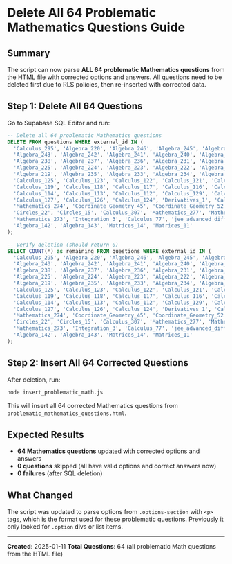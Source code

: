 # Delete All 64 Problematic Mathematics Questions Guide

## Summary

The script can now parse **ALL 64 problematic Mathematics questions** from the HTML file with corrected options and answers. All questions need to be deleted first due to RLS policies, then re-inserted with corrected data.

## Step 1: Delete All 64 Questions

Go to Supabase SQL Editor and run:

```sql
-- Delete all 64 problematic Mathematics questions
DELETE FROM questions WHERE external_id IN (
  'Calculus_295', 'Algebra_220', 'Algebra_246', 'Algebra_245', 'Algebra_244',
  'Algebra_243', 'Algebra_242', 'Algebra_241', 'Algebra_240', 'Algebra_239',
  'Algebra_238', 'Algebra_237', 'Algebra_236', 'Algebra_231', 'Algebra_228',
  'Algebra_225', 'Algebra_224', 'Algebra_223', 'Algebra_222', 'Algebra_221',
  'Algebra_219', 'Algebra_235', 'Algebra_233', 'Algebra_234', 'Algebra_232',
  'Calculus_125', 'Calculus_123', 'Calculus_122', 'Calculus_121', 'Calculus_120',
  'Calculus_119', 'Calculus_118', 'Calculus_117', 'Calculus_116', 'Calculus_115',
  'Calculus_114', 'Calculus_113', 'Calculus_112', 'Calculus_129', 'Calculus_128',
  'Calculus_127', 'Calculus_126', 'Calculus_124', 'Derivatives_1', 'Calculus_55',
  'Mathematics_274', 'Coordinate_Geometry_45', 'Coordinate_Geometry_52', 'Coordinate_Geometry_53', 'Circles_23',
  'Circles_22', 'Circles_15', 'Calculus_307', 'Mathematics_277', 'Mathematics_268',
  'Mathematics_273', 'Integration_3', 'Calculus_77', 'jee_advanced_differentiability_solutions_6', 'Algebra_140',
  'Algebra_142', 'Algebra_143', 'Matrices_14', 'Matrices_11'
);

-- Verify deletion (should return 0)
SELECT COUNT(*) as remaining FROM questions WHERE external_id IN (
  'Calculus_295', 'Algebra_220', 'Algebra_246', 'Algebra_245', 'Algebra_244',
  'Algebra_243', 'Algebra_242', 'Algebra_241', 'Algebra_240', 'Algebra_239',
  'Algebra_238', 'Algebra_237', 'Algebra_236', 'Algebra_231', 'Algebra_228',
  'Algebra_225', 'Algebra_224', 'Algebra_223', 'Algebra_222', 'Algebra_221',
  'Algebra_219', 'Algebra_235', 'Algebra_233', 'Algebra_234', 'Algebra_232',
  'Calculus_125', 'Calculus_123', 'Calculus_122', 'Calculus_121', 'Calculus_120',
  'Calculus_119', 'Calculus_118', 'Calculus_117', 'Calculus_116', 'Calculus_115',
  'Calculus_114', 'Calculus_113', 'Calculus_112', 'Calculus_129', 'Calculus_128',
  'Calculus_127', 'Calculus_126', 'Calculus_124', 'Derivatives_1', 'Calculus_55',
  'Mathematics_274', 'Coordinate_Geometry_45', 'Coordinate_Geometry_52', 'Coordinate_Geometry_53', 'Circles_23',
  'Circles_22', 'Circles_15', 'Calculus_307', 'Mathematics_277', 'Mathematics_268',
  'Mathematics_273', 'Integration_3', 'Calculus_77', 'jee_advanced_differentiability_solutions_6', 'Algebra_140',
  'Algebra_142', 'Algebra_143', 'Matrices_14', 'Matrices_11'
);
```

## Step 2: Insert All 64 Corrected Questions

After deletion, run:

```bash
node insert_problematic_math.js
```

This will insert all 64 corrected Mathematics questions from `problematic_mathematics_questions.html`.

## Expected Results

- **64 Mathematics questions** updated with corrected options and answers
- **0 questions** skipped (all have valid options and correct answers now)
- **0 failures** (after SQL deletion)

## What Changed

The script was updated to parse options from `.options-section` with `<p>` tags, which is the format used for these problematic questions. Previously it only looked for `.option` divs or list items.

---

**Created**: 2025-01-11
**Total Questions**: 64 (all problematic Math questions from the HTML file)
